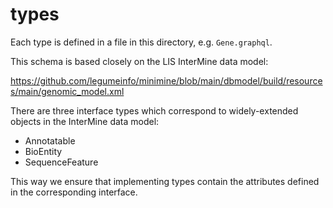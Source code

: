 # types #

Each type is defined in a file in this directory, e.g. `Gene.graphql`.

This schema is based closely on the LIS InterMine data model:

https://github.com/legumeinfo/minimine/blob/main/dbmodel/build/resources/main/genomic_model.xml

There are three interface types which correspond to widely-extended objects in the InterMine data model:

- Annotatable
- BioEntity
- SequenceFeature

This way we ensure that implementing types contain the attributes defined in the corresponding interface.
